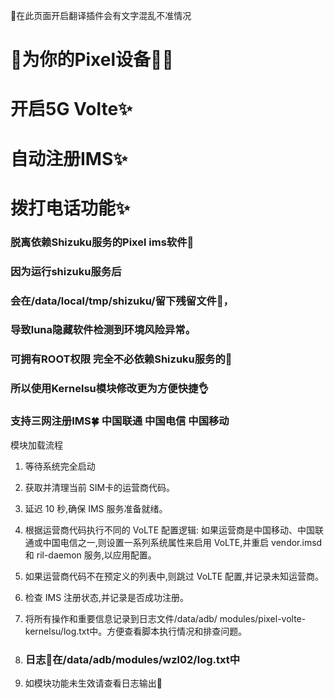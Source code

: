 🚫在此页面开启翻译插件会有文字混乱不准情况
# 🌈为你的Pixel设备📱🍀

# 开启5G Volte✨

# 自动注册IMS✨

# 拨打电话功能✨

### 脱离依赖Shizuku服务的Pixel ims软件🤒

### 因为运行shizuku服务后 
### 会在/data/local/tmp/shizuku/留下残留文件📄，
### 导致luna隐藏软件检测到环境风险异常。

### 可拥有ROOT权限 完全不必依赖Shizuku服务的🤡

### 所以使用Kernelsu模块修改更为方便快捷👌

### 支持三网注册IMS🍀 中国联通 中国电信 中国移动

模块加载流程
1. 等待系统完全启动
2. 获取并清理当前 SIM卡的运营商代码。
3. 延迟 10 秒,确保 IMS 服务准备就绪。
4. 根据运营商代码执行不同的 VoLTE 配置逻辑: 如果运营商是中国移动、中国联通或中国电信之一,则设置一系列系统属性来启用 VoLTE,并重启 vendor.imsd 和 ril-daemon 服务,以应用配置。
5. 如果运营商代码不在预定义的列表中,则跳过 VoLTE 配置,并记录未知运营商。
6. 检查 IMS 注册状态,并记录是否成功注册。
7. 将所有操作和重要信息记录到日志文件/data/adb/ modules/pixel-volte-kernelsu/log.txt中。方便查看脚本执行情况和排查问题。

8. ### 日志📄在/data/adb/modules/wzl02/log.txt中
9. 如模块功能未生效请查看日志输出💞
